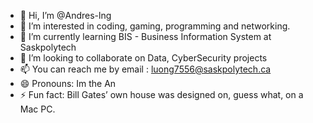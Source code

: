 - 👋 Hi, I’m @Andres-lng
- 👀 I’m interested in coding, gaming, programming and networking.
- 🌱 I’m currently learning BIS - Business Information System at Saskpolytech
- 💞️ I’m looking to collaborate on Data, CyberSecurity projects
- 📫 You can reach me by email : luong7556@saskpolytech.ca
- 😄 Pronouns: Im the An
- ⚡ Fun fact: Bill Gates’ own house was designed on, guess what, on a Mac PC.

<!---
Andres-lng/Andres-lng is a ✨ special ✨ repository because its `README.md` (this file) appears on your GitHub profile.
You can click the Preview link to take a look at your changes.
--->
